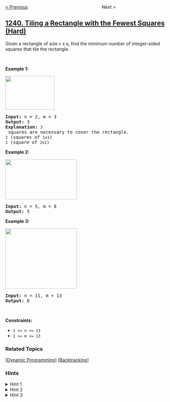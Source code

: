 <!--|This file generated by command(leetcode description); DO NOT EDIT.    |-->
<!--+----------------------------------------------------------------------+-->
<!--|@author    openset <openset.wang@gmail.com>                           |-->
<!--|@link      https://github.com/openset                                 |-->
<!--|@home      https://github.com/openset/leetcode                        |-->
<!--+----------------------------------------------------------------------+-->

[< Previous](https://github.com/openset/leetcode/tree/master/problems/maximum-length-of-a-concatenated-string-with-unique-characters "Maximum Length of a Concatenated String with Unique Characters")
　　　　　　　　　　　　　　　　
Next >

## [1240. Tiling a Rectangle with the Fewest Squares (Hard)](https://leetcode.com/problems/tiling-a-rectangle-with-the-fewest-squares "铺瓷砖")

<p>Given a rectangle of size&nbsp;<code>n</code>&nbsp;x <code><font face="monospace">m</font></code>, find the minimum number of integer-sided squares that tile the rectangle.</p>

<p>&nbsp;</p>
<p><strong>Example 1:</strong></p>

<p><img alt="" src="https://assets.leetcode.com/uploads/2019/10/17/sample_11_1592.png" style="width: 154px; height: 106px;" /></p>

<pre>
<strong>Input:</strong> n = 2, m = 3
<strong>Output:</strong> 3
<strong>Explanation:</strong> <code>3</code> squares are necessary to cover the rectangle.
<code>2</code> (squares of <code>1x1</code>)
<code>1</code> (square of <code>2x2</code>)</pre>

<p><strong>Example 2:</strong></p>

<p><img alt="" src="https://assets.leetcode.com/uploads/2019/10/17/sample_22_1592.png" style="width: 224px; height: 126px;" /></p>

<pre>
<strong>Input:</strong> n = 5, m = 8
<strong>Output:</strong> 5
</pre>

<p><strong>Example 3:</strong></p>

<p><img alt="" src="https://assets.leetcode.com/uploads/2019/10/17/sample_33_1592.png" style="width: 224px; height: 189px;" /></p>

<pre>
<strong>Input:</strong> n = 11, m = 13
<strong>Output:</strong> 6
</pre>

<p>&nbsp;</p>
<p><strong>Constraints:</strong></p>

<ul>
	<li><code>1 &lt;= n &lt;= 13</code></li>
	<li><code>1 &lt;= m&nbsp;&lt;=&nbsp;13</code></li>
</ul>

### Related Topics
  [[Dynamic Programming](https://github.com/openset/leetcode/tree/master/tag/dynamic-programming/README.md)]
  [[Backtracking](https://github.com/openset/leetcode/tree/master/tag/backtracking/README.md)]

### Hints
<details>
<summary>Hint 1</summary>
Can you use backtracking to solve this problem ?.
</details>

<details>
<summary>Hint 2</summary>
Suppose you've placed a bunch of squares. Where is the natural spot to place the next square ?.
</details>

<details>
<summary>Hint 3</summary>
The maximum number of squares to be placed will be ≤ max(n,m).
</details>
